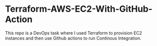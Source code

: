 # Terraform-AWS-EC2-With-GitHub-Action
This repo is a DevOps task where  I used Terraform to provision EC2 instances and then use Github actions to run Continous Integration. 
